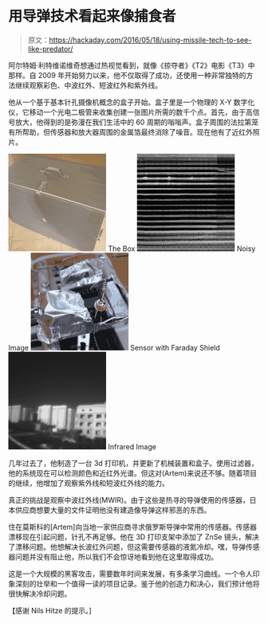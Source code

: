 # 用导弹技术看起来像捕食者

> 原文：<https://hackaday.com/2016/05/18/using-missile-tech-to-see-like-predator/>

阿尔特姆·利特维诺维奇想通过热视觉看到，就像《掠夺者》《T2》电影《T3》中那样。自 2009 年开始努力以来，他不仅取得了成功，还使用一种非常独特的方法继续观察彩色、中波红外、短波红外和紫外线。

他从一个基于基本针孔摄像机概念的盒子开始。盒子里是一个物理的 X-Y 数字化仪，它移动一个光电二极管来收集创建一张图片所需的数千个点。首先，由于高信号放大，他得到的是弥漫在我们生活中的 60 周期的嗡嗡声。盒子周围的法拉第笼有所帮助，但传感器和放大器周围的金属箔最终消除了噪音。现在他有了近红外照片。

 [![The Box](img/bd305170215b8aaaf09e38f7e3205060.png "thebox")](https://hackaday.com/2016/05/18/using-missile-tech-to-see-like-predator/thebox-2/) The Box [![Noisy Image](img/1d3128760173ef8b48e103c304043224.png "noise")](https://hackaday.com/2016/05/18/using-missile-tech-to-see-like-predator/noise-3/) Noisy Image [![Sensor with Faraday Shield](img/40dfd17e3cca1aea4569e3aae38e1afb.png "head_2")](https://hackaday.com/2016/05/18/using-missile-tech-to-see-like-predator/head_2/) Sensor with Faraday Shield [![Infrared Image](img/5f45842c936a9bdba44134e8fb9f6b28.png "outside")](https://hackaday.com/2016/05/18/using-missile-tech-to-see-like-predator/outside-2/) Infrared Image

几年过去了，他制造了一台 3d 打印机，并更新了机械装置和盒子。使用过滤器，他的系统现在可以检测颜色和近红外光谱。但这对(Artem)来说还不够。随着项目的继续，他增加了观察紫外线和短波红外线的能力。

真正的挑战是观察中波红外线(MWIR)。由于这些是热寻的导弹使用的传感器，日本供应商想要大量的文件证明他没有建造像导弹这样邪恶的东西。

住在莫斯科的[Artem]向当地一家供应商寻求俄罗斯导弹中常用的传感器。传感器漂移现在引起问题，针孔不再足够。他在 3D 打印支架中添加了 ZnSe 镜头，解决了漂移问题。他想解决长波红外问题，但这需要传感器的液氮冷却。嘿，导弹传感器问题并没有阻止他，所以我们不会惊讶地看到他在这里取得成功。

这是一个大规模的黑客攻击，需要数年时间来发展，有多条学习曲线。一个令人印象深刻的壮举和一个值得一读的项目记录。鉴于他的创造力和决心，我们预计他将很快解决冷却问题。

【感谢 Nils Hitze 的提示。]
